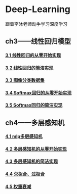 # Deep-Learning
跟着李沐老师动手学习深度学习

## ch3——线性回归模型
#### [3.1 线性回归的从零开始实现](https://github.com/Dreamakerr/Deep-learning/blob/main/ch3/01_linear-regression-scratch.py)
#### [3.2 线性回归的简洁实现](https://github.com/Dreamakerr/Deep-learning/blob/main/ch3/02_linear-regression-concise.py)
#### [3.3 图像分类数据集](https://github.com/Dreamakerr/Deep-learning/blob/main/ch3/03_image-classification-dataset.py)
#### [3.4 Softmax回归的从零开始实现](https://github.com/Dreamakerr/Deep-learning/blob/main/ch3/04_softmax-regression-scratch.py)
#### [3.5 Softmax回归的简洁实现](https://github.com/Dreamakerr/Deep-learning/blob/main/ch3/05_softmax-regression-concise.py)


## ch4——多层感知机
#### [4.1 mlp多层感知机](https://github.com/Dreamakerr/Deep-Learning/blob/main/ch4/01_mlp.py)
#### [4.2 多层感知机的从零开始实现](https://github.com/Dreamakerr/Deep-Learning/blob/main/ch4/02_mlp-scratch.py)
#### [4.3 多层感知机的简洁实现](https://github.com/Dreamakerr/Deep-Learning/blob/main/ch4/03_mlp-concise.py)
#### [4.4 欠拟合、过拟合](https://github.com/Dreamakerr/Deep-Learning/blob/main/ch4/04_underfit-overfit.py)
#### [4.5 权重衰减](https://github.com/Dreamakerr/Deep-Learning/blob/main/ch4/05_weight-decay.py)
